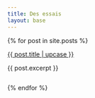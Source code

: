 ```yaml
---
title: Des essais
layout: base
---
```


{% for post in site.posts %}
<div style="margin-bottom: 2em;">
  <a href="{{ post.url | prepend: site.baseurl }}">{{ post.title | upcase }}</a>
  <p>{{ post.excerpt }}</p>
</div>
{% endfor %}